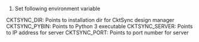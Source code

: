 1. Set following environment variable
  
  CKTSYNC_DIR: Points to installation dir for CktSync design manager
  CKTSYNC_PYBIN: Points to Python 3 executable
  CKTSYNC_SERVER: Points to IP address for server
  CKTSYNC_PORT: Points to port number for server
